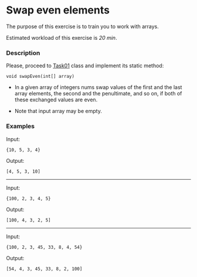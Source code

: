 # Swap even elements

The purpose of this exercise is to train you to work with arrays.

Estimated workload of this exercise is *20 min*.

### Description

Please, proceed to [Task01](src/main/java/com/epam/rd/autotasks/task01/Task01.java) class
and implement its static method:

`void swapEven(int[] array)`

* In a given array of integers nums swap values of the first and the last array elements, the second and the penultimate, and so on, if both of these exchanged values are even.

* Note that input array may be empty.

### Examples

Input:

```
{10, 5, 3, 4}
```

Output:

```
[4, 5, 3, 10]
```

---

Input:
 
```
{100, 2, 3, 4, 5}
```

Output:

```
[100, 4, 3, 2, 5]
```
---

Input:
 
```
{100, 2, 3, 45, 33, 8, 4, 54}
```

Output:

```
[54, 4, 3, 45, 33, 8, 2, 100]
```
